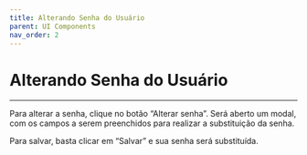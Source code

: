 ```yaml
---
title: Alterando Senha do Usuário
parent: UI Components
nav_order: 2
---
```


# Alterando Senha do Usuário
---

Para alterar a senha, clique no botão “Alterar senha”. Será aberto um modal, com os campos a serem preenchidos para realizar a substituição da senha. 

Para salvar, basta clicar em “Salvar” e sua senha será substituída.